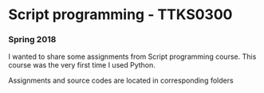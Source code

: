 # Script programming - TTKS0300

### Spring 2018

<p>I wanted to share some assignments from Script programming course. This course was the very first time I used Python.</p>
<p>Assignments and source codes are located in corresponding folders</p>
